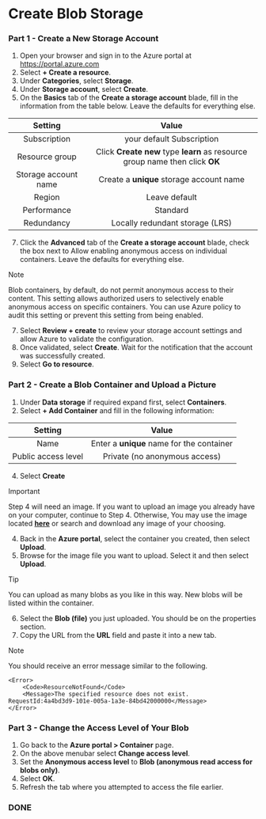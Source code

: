 # Create Blob Storage

### Part 1 - Create a New Storage Account

1. Open your browser and sign in to the Azure portal at https://portal.azure.com
2. Select **+ Create a resource**.
3. Under **Categories**, select **Storage**.
4. Under **Storage account**, select **Create**.
5. On the **Basics** tab of the **Create a storage account** blade, fill in the information from the table below. Leave the defaults for everything else.

   
  |Setting|Value|
  |:---:|:---:|
  |Subscription|your default Subscription|
  |Resource group|Click **Create new** type **learn** as resource group name then click **OK**|
  |Storage account name|Create a **unique** storage account name|
  |Region|Leave default|
  |Performance|Standard|
  |Redundancy|Locally redundant storage (LRS)|

  
7. Click the **Advanced** tab of the **Create a storage account** blade, check the box next to Allow enabling anonymous access on individual containers. Leave the defaults for everything else.


> [!NOTE]
> Blob containers, by default, do not permit anonymous access to their content. This setting allows authorized users to selectively enable anonymous access on specific containers. You can use Azure policy to audit this setting or prevent this setting from being enabled.


7. Select **Review + create** to review your storage account settings and allow Azure to validate the configuration.
8. Once validated, select **Create**. Wait for the notification that the account was successfully created.
9. Select **Go to resource**.


### Part 2 - Create a Blob Container and Upload a Picture


1. Under **Data storage** if required expand first, select **Containers**.
2. Select **+ Add Container** and fill in the following information:
   
  | Setting | Value |
  |:---:|:---:|
  |Name|Enter a **unique** name for the container|
  |Public access level|Private (no anonymous access)|

  
4. Select **Create**


> [!IMPORTANT]
> Step 4 will need an image. If you want to upload an image you already have on your computer, continue to Step 4. Otherwise, You may use the image located [**here**](https://github.com/hoskey76/AzureLabs/blob/main/Lab%2003%20-%20Create%20blob%20storage/Blob%20Test%20File/blob_ferrari_image.jpg) or search and download any image of your choosing.


4. Back in the **Azure portal**, select the container you created, then select **Upload**.
5. Browse for the image file you want to upload. Select it and then select **Upload**.


> [!TIP]
> You can upload as many blobs as you like in this way. New blobs will be listed within the container.


6. Select the **Blob (file)** you just uploaded. You should be on the properties section.
7. Copy the URL from the **URL** field and paste it into a new tab. 


> [!NOTE]
> You should receive an error message similar to the following.

	<Error>
  		<Code>ResourceNotFound</Code>
 		<Message>The specified resource does not exist. RequestId:4a4bd3d9-101e-005a-1a3e-84bd42000000</Message>
	</Error>	


### Part 3 - Change the Access Level of Your Blob


1. Go back to the **Azure portal > Container** page.
2. On the above menubar select **Change access level**.
3. Set the **Anonymous access level** to **Blob (anonymous read access for blobs only)**.
4. Select **OK**.
5. Refresh the tab where you attempted to access the file earlier.


### **DONE**
